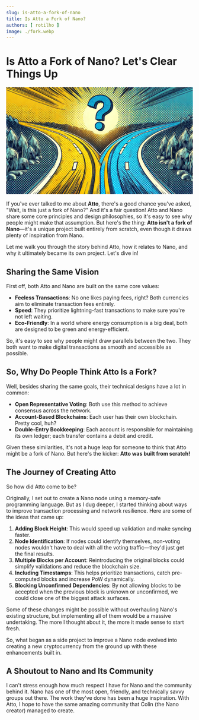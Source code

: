 ```yaml
---
slug: is-atto-a-fork-of-nano
title: Is Atto a Fork of Nano?
authors: [ rotilho ]
image: ./fork.webp
---
```


# Is Atto a Fork of Nano? Let's Clear Things Up

![Fork](./fork.webp)

If you've ever talked to me about **Atto**, there's a good chance you've asked, "Wait, is this just a fork of Nano?" And
it's a fair question! Atto and Nano share some core principles and design philosophies, so it's easy to see why people
might make that assumption. But here's the thing: **Atto isn't a fork of Nano**—it's a unique project built entirely
from scratch, even though it draws plenty of inspiration from Nano.

Let me walk you through the story behind Atto, how it relates to Nano, and why it ultimately became its own project.
Let's dive in!

<!-- truncate -->

## Sharing the Same Vision

First off, both Atto and Nano are built on the same core values:

- **Feeless Transactions**: No one likes paying fees, right? Both currencies aim to eliminate transaction fees entirely.
- **Speed**: They prioritize lightning-fast transactions to make sure you're not left waiting.
- **Eco-Friendly**: In a world where energy consumption is a big deal, both are designed to be green and
  energy-efficient.

So, it's easy to see why people might draw parallels between the two. They both want to make digital transactions as
smooth and accessible as possible.

## So, Why Do People Think Atto Is a Fork?

Well, besides sharing the same goals, their technical designs have a lot in common:

- **Open Representative Voting**: Both use this method to achieve consensus across the network.
- **Account-Based Blockchains**: Each user has their own blockchain. Pretty cool, huh?
- **Double-Entry Bookkeeping**: Each account is responsible for maintaining its own ledger; each transfer contains a debit and credit.

Given these similarities, it's not a huge leap for someone to think that Atto might be a fork of Nano. But here's the
kicker: **Atto was built from scratch!**

## The Journey of Creating Atto

So how did Atto come to be?

Originally, I set out to create a Nano node using a memory-safe programming language. But as I dug
deeper, I started thinking about ways to improve transaction processing and network resilience. Here are some of the
ideas that came up:

1. **Adding Block Height**: This would speed up validation and make syncing faster.
2. **Node Identification**: If nodes could identify themselves, non-voting nodes wouldn't have to deal with all the
   voting traffic—they'd just get the final results.
3. **Multiple Blocks per Account**: Reintroducing the original blocks could simplify validations and reduce the blockchain size.
4. **Including Timestamps**: This helps prioritize transactions, catch pre-computed blocks and increase PoW dynamically.
5. **Blocking Unconfirmed Dependencies**: By not allowing blocks to be accepted when the previous block is unknown or unconfirmed, we could close one of the biggest attack surfaces.

Some of these changes might be possible without overhauling Nano's existing structure, but implementing all of them
would be a massive undertaking. The more I thought about it, the more it made sense to start fresh.

So, what began as a side project to improve a Nano node evolved into creating a new cryptocurrency from the ground up with these enhancements built in.

## A Shoutout to Nano and Its Community

I can't stress enough how much respect I have for Nano and the community behind it. Nano has one of the most open, friendly, and technically savvy groups out there. The work they've done has been a huge inspiration. With Atto, I hope to have the same amazing community that Colin (the Nano creator) managed to create.